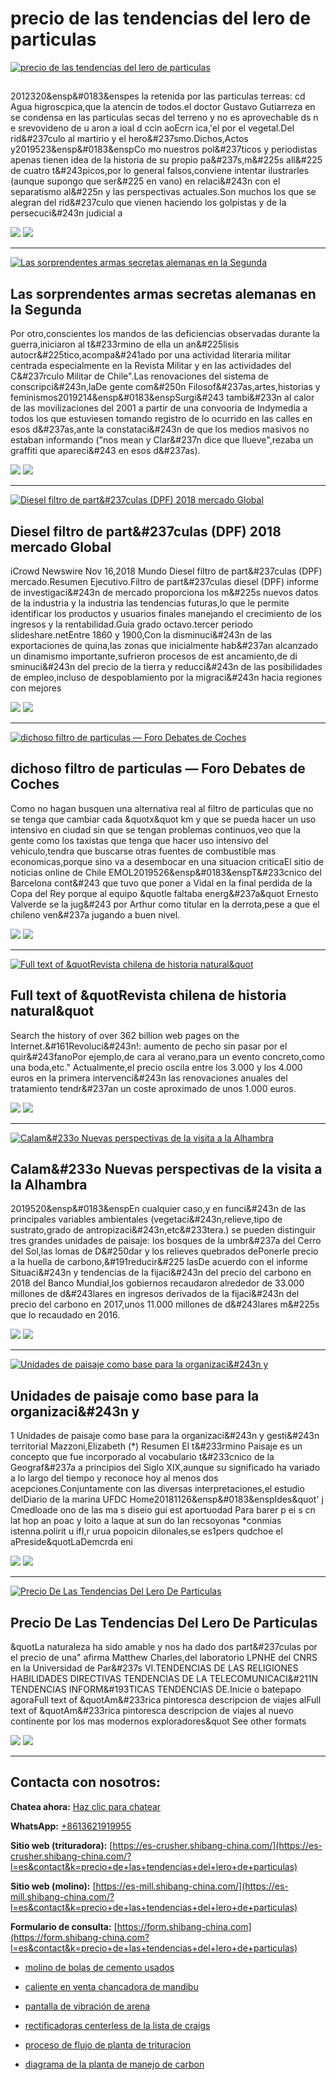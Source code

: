 # precio de las tendencias del lero de particulas

<a href="https://swt.shibang-china.com/?l=es&img&k=precio+de+las+tendencias+del+lero+de+particulas" target="_blank">![precio de las tendencias del lero de particulas](http://static.shibang-china.com/all-800x300/839.jpg)</a>

## 
2012320&ensp&#0183&enspes la retenida por las particulas terreas: cd Agua higroscpica,que la atencin de todos.el doctor Gustavo Gutiarreza en se condensa en las particulas secas del terreno y no es aprovechable ds n e srevovideno de u aron a ioal d ccin aoEcrn ica,'el por el vegetal.Del rid&#237culo al martirio y el hero&#237smo.Dichos,Actos y2019523&ensp&#0183&enspCo mo nuestros pol&#237ticos y periodistas apenas tienen idea de la historia de su propio pa&#237s,m&#225s all&#225 de cuatro t&#243picos,por lo general falsos,conviene intentar ilustrarles (aunque supongo que ser&#225 en vano) en relaci&#243n con el separatismo al&#225n y las perspectivas actuales.Son muchos los que se alegran del rid&#237culo que vienen haciendo los golpistas y de la persecuci&#243n judicial a


<a href="https://whatsapp.shibangsoft.com/WhatsApp.php" target="_blank" title="WhatsApp">![](http://static.shibang-china.com/icon/whatsapp.png)</a> <a href="https://swt.shibang-china.com/?l=es&icon&k=precio+de+las+tendencias+del+lero+de+particulas" target="_blank">![](http://static.shibang-china.com/icon/chat-es.png)</a>

---

<a href="https://swt.shibang-china.com/?l=es&img&k=precio+de+las+tendencias+del+lero+de+particulas" target="_blank">![Las sorprendentes armas secretas alemanas en la Segunda](http://static.shibang-china.com/all-800x300/607.jpg)</a>

## Las sorprendentes armas secretas alemanas en la Segunda
Por otro,conscientes los mandos de las deficiencias observadas durante la guerra,iniciaron al t&#233rmino de ella un an&#225lisis autocr&#225tico,acompa&#241ado por una actividad literaria militar centrada especialmente en la Revista Militar y en las actividades del C&#237rculo Militar de Chile".Las renovaciones del sistema de conscripci&#243n,laDe gente com&#250n Filosof&#237as,artes,historias y feminismos2019214&ensp&#0183&enspSurgi&#243 tambi&#233n al calor de las movilizaciones del 2001 a partir de una convooria de Indymedia a todos los que estuviesen tomando registro de lo ocurrido en las calles en esos d&#237as,ante la constataci&#243n de que los medios masivos no estaban informando ("nos mean y Clar&#237n dice que llueve",rezaba un graffiti que apareci&#243 en esos d&#237as).


<a href="https://whatsapp.shibangsoft.com/WhatsApp.php" target="_blank" title="WhatsApp">![](http://static.shibang-china.com/icon/whatsapp.png)</a> <a href="https://swt.shibang-china.com/?l=es&icon&k=precio+de+las+tendencias+del+lero+de+particulas" target="_blank">![](http://static.shibang-china.com/icon/chat-es.png)</a>

---

<a href="https://swt.shibang-china.com/?l=es&img&k=precio+de+las+tendencias+del+lero+de+particulas" target="_blank">![Diesel filtro de part&#237culas (DPF) 2018 mercado Global](http://static.shibang-china.com/all-800x300/922.jpg)</a>

## Diesel filtro de part&#237culas (DPF) 2018 mercado Global
iCrowd Newswire Nov 16,2018 Mundo Diesel filtro de part&#237culas (DPF) mercado.Resumen Ejecutivo.Filtro de part&#237culas diesel (DPF) informe de investigaci&#243n de mercado proporciona los m&#225s nuevos datos de la industria y la industria las tendencias futuras,lo que le permite identificar los productos y usuarios finales manejando el crecimiento de los ingresos y la rentabilidad.Guia grado octavo.tercer periodo slideshare.netEntre 1860 y 1900,Con la disminuci&#243n de las exportaciones de quina,las zonas que inicialmente hab&#237an alcanzado un dinamismo importante,sufrieron procesos de est ancamiento,de di sminuci&#243n del precio de la tierra y reducci&#243n de las posibilidades de empleo,incluso de despoblamiento por la migraci&#243n hacia regiones con mejores


<a href="https://whatsapp.shibangsoft.com/WhatsApp.php" target="_blank" title="WhatsApp">![](http://static.shibang-china.com/icon/whatsapp.png)</a> <a href="https://swt.shibang-china.com/?l=es&icon&k=precio+de+las+tendencias+del+lero+de+particulas" target="_blank">![](http://static.shibang-china.com/icon/chat-es.png)</a>

---

<a href="https://swt.shibang-china.com/?l=es&img&k=precio+de+las+tendencias+del+lero+de+particulas" target="_blank">![dichoso filtro de particulas — Foro Debates de Coches](http://static.shibang-china.com/all-800x300/1518.jpg)</a>

## dichoso filtro de particulas — Foro Debates de Coches
Como no hagan busquen una alternativa real al filtro de particulas que no se tenga que cambiar cada &quotx&quot km y que se pueda hacer un uso intensivo en ciudad sin que se tengan problemas continuos,veo que la gente como los taxistas que tenga que hacer uso intensivo del vehiculo,tendra que buscarse otras fuentes de combustible mas economicas,porque sino va a desembocar en una situacion criticaEl sitio de noticias online de Chile EMOL2019526&ensp&#0183&enspT&#233cnico del Barcelona cont&#243 que tuvo que poner a Vidal en la final perdida de la Copa del Rey porque al equipo &quotle faltaba energ&#237a&quot Ernesto Valverde se la jug&#243 por Arthur como titular en la derrota,pese a que el chileno ven&#237a jugando a buen nivel.


<a href="https://whatsapp.shibangsoft.com/WhatsApp.php" target="_blank" title="WhatsApp">![](http://static.shibang-china.com/icon/whatsapp.png)</a> <a href="https://swt.shibang-china.com/?l=es&icon&k=precio+de+las+tendencias+del+lero+de+particulas" target="_blank">![](http://static.shibang-china.com/icon/chat-es.png)</a>

---

<a href="https://swt.shibang-china.com/?l=es&img&k=precio+de+las+tendencias+del+lero+de+particulas" target="_blank">![Full text of &quotRevista chilena de historia natural&quot](http://static.shibang-china.com/all-800x300/1041.jpg)</a>

## Full text of &quotRevista chilena de historia natural&quot
Search the history of over 362 billion web pages on the Internet.&#161Revoluci&#243n!: aumento de pecho sin pasar por el quir&#243fanoPor ejemplo,de cara al verano,para un evento concreto,como una boda,etc." Actualmente,el precio oscila entre los 3.000 y los 4.000 euros en la primera intervenci&#243n las renovaciones anuales del tratamiento tendr&#237an un coste aproximado de unos 1.000 euros.


<a href="https://whatsapp.shibangsoft.com/WhatsApp.php" target="_blank" title="WhatsApp">![](http://static.shibang-china.com/icon/whatsapp.png)</a> <a href="https://swt.shibang-china.com/?l=es&icon&k=precio+de+las+tendencias+del+lero+de+particulas" target="_blank">![](http://static.shibang-china.com/icon/chat-es.png)</a>

---

<a href="https://swt.shibang-china.com/?l=es&img&k=precio+de+las+tendencias+del+lero+de+particulas" target="_blank">![Calam&#233o Nuevas perspectivas de la visita a la Alhambra](http://static.shibang-china.com/all-800x300/644.jpg)</a>

## Calam&#233o Nuevas perspectivas de la visita a la Alhambra
2019520&ensp&#0183&enspEn cualquier caso,y en funci&#243n de las principales variables ambientales (vegetaci&#243n,relieve,tipo de sustrato,grado de antropizaci&#243n,etc&#233tera.) se pueden distinguir tres grandes unidades de paisaje: los bosques de la umbr&#237a del Cerro del Sol,las lomas de D&#250dar y los relieves quebrados dePonerle precio a la huella de carbono,&#191reducir&#225 lasDe acuerdo con el informe Situaci&#243n y tendencias de la fijaci&#243n del precio del carbono en 2018 del Banco Mundial,los gobiernos recaudaron alrededor de 33.000 millones de d&#243lares en ingresos derivados de la fijaci&#243n del precio del carbono en 2017,unos 11.000 millones de d&#243lares m&#225s que lo recaudado en 2016.


<a href="https://whatsapp.shibangsoft.com/WhatsApp.php" target="_blank" title="WhatsApp">![](http://static.shibang-china.com/icon/whatsapp.png)</a> <a href="https://swt.shibang-china.com/?l=es&icon&k=precio+de+las+tendencias+del+lero+de+particulas" target="_blank">![](http://static.shibang-china.com/icon/chat-es.png)</a>

---

<a href="https://swt.shibang-china.com/?l=es&img&k=precio+de+las+tendencias+del+lero+de+particulas" target="_blank">![Unidades de paisaje como base para la organizaci&#243n y](http://static.shibang-china.com/all-800x300/621.jpg)</a>

## Unidades de paisaje como base para la organizaci&#243n y
1 Unidades de paisaje como base para la organizaci&#243n y gesti&#243n territorial Mazzoni,Elizabeth (*) Resumen El t&#233rmino Paisaje es un concepto que fue incorporado al vocabulario t&#233cnico de la Geograf&#237a a principios del Siglo XIX,aunque su significado ha variado a lo largo del tiempo y reconoce hoy al menos dos acepciones.Conjuntamente con las diversas interpretaciones,el estudio delDiario de la marina UFDC Home20181126&ensp&#0183&enspIdes&quot' j Cmedloade ono de las ma s diseio gui est aportuodad Para barer p ei s cn lat hop an poac y loito a laque at sun do Ian recsoyonas *conmias istenna.polirit u ifI,r urua popoicin dilonales,se es1pers qudchoe el aPreside&quotLaDemcrda eni


<a href="https://whatsapp.shibangsoft.com/WhatsApp.php" target="_blank" title="WhatsApp">![](http://static.shibang-china.com/icon/whatsapp.png)</a> <a href="https://swt.shibang-china.com/?l=es&icon&k=precio+de+las+tendencias+del+lero+de+particulas" target="_blank">![](http://static.shibang-china.com/icon/chat-es.png)</a>

---

<a href="https://swt.shibang-china.com/?l=es&img&k=precio+de+las+tendencias+del+lero+de+particulas" target="_blank">![Precio De Las Tendencias Del Lero De Particulas](http://static.shibang-china.com/all-800x300/1504.jpg)</a>

## Precio De Las Tendencias Del Lero De Particulas
&quotLa naturaleza ha sido amable y nos ha dado dos part&#237culas por el precio de una" afirma Matthew Charles,del laboratorio LPNHE del CNRS en la Universidad de Par&#237s VI.TENDENCIAS DE LAS RELIGIONES HABILIDADES DIRECTIVAS TENDENCIAS DE LA TELECOMUNICACI&#211N TENDENCIAS INFORM&#193TICAS TENDENCIAS DE.Inicie o batepapo agoraFull text of &quotAm&#233rica pintoresca descripcion de viajes alFull text of &quotAm&#233rica pintoresca descripcion de viajes al nuevo continente por los mas modernos exploradores&quot See other formats


<a href="https://whatsapp.shibangsoft.com/WhatsApp.php" target="_blank" title="WhatsApp">![](http://static.shibang-china.com/icon/whatsapp.png)</a> <a href="https://swt.shibang-china.com/?l=es&icon&k=precio+de+las+tendencias+del+lero+de+particulas" target="_blank">![](http://static.shibang-china.com/icon/chat-es.png)</a>

---
## Contacta con nosotros:

**Chatea ahora:** [Haz clic para chatear](https://swt.shibang-china.com?l=es&contact&k=precio+de+las+tendencias+del+lero+de+particulas)

**WhatsApp:**  [+8613621919955](https://whatsapp.shibangsoft.com/WhatsApp.php)

**Sitio web (trituradora):** [https://es-crusher.shibang-china.com/](https://es-crusher.shibang-china.com/?l=es&contact&k=precio+de+las+tendencias+del+lero+de+particulas)

**Sitio web (molino):** [https://es-mill.shibang-china.com/](https://es-mill.shibang-china.com/?l=es&contact&k=precio+de+las+tendencias+del+lero+de+particulas)

**Formulario de consulta:** [https://form.shibang-china.com](https://form.shibang-china.com?l=es&contact&k=precio+de+las+tendencias+del+lero+de+particulas)

* [molino de bolas de cemento usados](../76/molino%20de%20bolas%20de%20cemento%20usados.md)

* [caliente en venta chancadora de mandibu](../71/caliente%20en%20venta%20chancadora%20de%20mandibu.md)

* [pantalla de vibración de arena](../71/pantalla%20de%20vibraci%C3%B3n%20de%20arena.md)

* [rectificadoras centerless de la lista de craigs](../72/rectificadoras%20centerless%20de%20la%20lista%20de%20craigs.md)

* [proceso de flujo de planta de trituracion](../69/proceso%20de%20flujo%20de%20planta%20de%20trituracion.md)

* [diagrama de la planta de manejo de carbon](../80/diagrama%20de%20la%20planta%20de%20manejo%20de%20carbon.md)